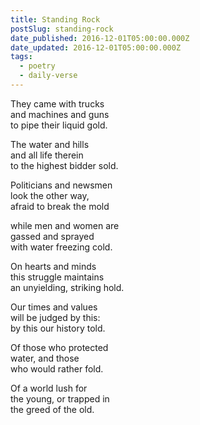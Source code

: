 ```yaml
---
title: Standing Rock
postSlug: standing-rock
date_published: 2016-12-01T05:00:00.000Z
date_updated: 2016-12-01T05:00:00.000Z
tags:
  - poetry
  - daily-verse
---
```


They came with trucks  
and machines and guns  
to pipe their liquid gold.

The water and hills  
and all life therein  
to the highest bidder sold.

Politicians and newsmen  
look the other way,  
afraid to break the mold

while men and women are  
gassed and sprayed  
with water freezing cold.

On hearts and minds  
this struggle maintains  
an unyielding, striking hold.

Our times and values  
will be judged by this:  
by this our history told.

Of those who protected  
water, and those  
who would rather fold.

Of a world lush for  
the young, or trapped in  
the greed of the old.
